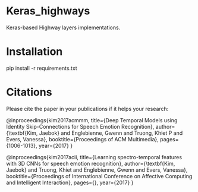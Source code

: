 # Keras_highways
Keras-based Highway layers implementations.

# Installation
pip install -r requirements.txt

# Citations

Please cite the paper in your publications if it helps your research:

@inproceedings{kim2017acmmm,
  title={Deep Temporal Models using Identity Skip-Connections for Speech Emotion Recognition},
  author={\textbf{Kim, Jaebok} and Englebienne, Gwenn and Truong, Khiet P and Evers, Vanessa},
  booktitle={Proceedings of ACM Multimedia},
  pages={1006-1013},
  year={2017}
}

@inproceedings{kim2017acii,
  title={Learning spectro-temporal features with 3D CNNs for speech emotion recognition},
  author={\textbf{Kim, Jaebok} and Truong, Khiet and Englebienne, Gwenn and Evers, Vanessa},
  booktitle={Proceedings of International Conference on Affective Computing and Intelligent Interaction},
  pages={},
  year={2017}
}
